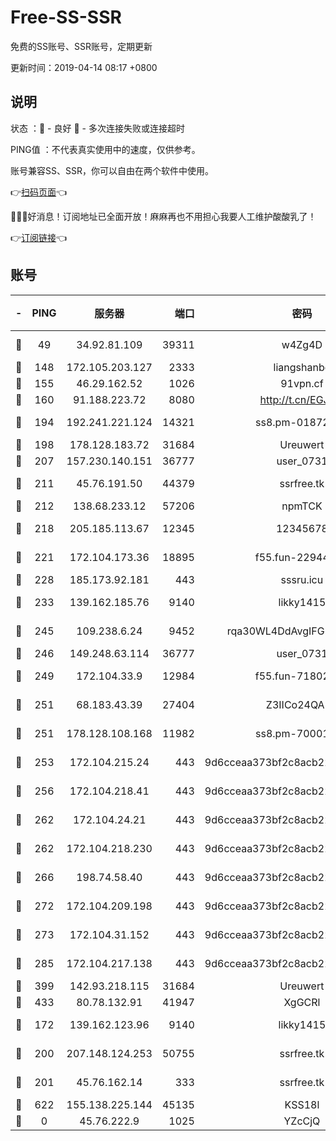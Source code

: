 # Free-SS-SSR

免费的SS账号、SSR账号，定期更新

更新时间：2019-04-14 08:17 +0800

## 说明

状态     ：🙂 - 良好 🙁 - 多次连接失败或连接超时

PING值   ：不代表真实使用中的速度，仅供参考。

账号兼容SS、SSR，你可以自由在两个软件中使用。

👉[扫码页面](https://liesauer.github.io/Free-SS-SSR/)👈

🎉🎉🎉好消息！订阅地址已全面开放！麻麻再也不用担心我要人工维护酸酸乳了！

👉[订阅链接](https://www.liesauer.net/yogurt/subscribe?ACCESS_TOKEN=DAYxR3mMaZAsaqUb)👈

## 账号

|-|PING|服务器|端口|密码|加密方式|区域|
|:----:|:----:|:-----:|-----:|:----:|:----:|:----:|
|🙂|49|34.92.81.109|39311|w4Zg4D|chacha20-ietf|US|
|🙂|148|172.105.203.127|2333|liangshanbo|chacha20|JP|
|🙂|155|46.29.162.52|1026|91vpn.cf|rc4-md5|RU|
|🙂|160|91.188.223.72|8080|http://t.cn/EGJIyrl|rc4-md5|RU|
|🙂|194|192.241.221.124|14321|ss8.pm-01872042|aes-256-cfb|US|
|🙂|198|178.128.183.72|31684|Ureuwert|chacha20|US|
|🙂|207|157.230.140.151|36777|user_0731|chacha20|US|
|🙂|211|45.76.191.50|44379|ssrfree.tk|aes-256-cfb|SG|
|🙂|212|138.68.233.12|57206|npmTCK|rc4-md5|US|
|🙂|218|205.185.113.67|12345|12345678|aes-256-cfb|US|
|🙂|221|172.104.173.36|18895|f55.fun-22944389|aes-256-cfb|SG|
|🙂|228|185.173.92.181|443|sssru.icu|rc4-md5|RU|
|🙂|233|139.162.185.76|9140|likky1415|aes-256-cfb|DE|
|🙂|245|109.238.6.24|9452|rqa30WL4DdAvgIFG6Fs3znzTa|aes-256-cfb|FR|
|🙂|246|149.248.63.114|36777|user_0731|chacha20|CA|
|🙂|249|172.104.33.9|12984|f55.fun-71802575|aes-256-cfb|SG|
|🙂|251|68.183.43.39|27404|Z3IICo24QAHu|aes-256-cfb|GB|
|🙂|251|178.128.108.168|11982|ss8.pm-70001464|aes-256-cfb|SG|
|🙂|253|172.104.215.24|443|9d6cceaa373bf2c8acb22e60b6a58be6|aes-256-cfb|US|
|🙂|256|172.104.218.41|443|9d6cceaa373bf2c8acb22e60b6a58be6|aes-256-cfb|US|
|🙂|262|172.104.24.21|443|9d6cceaa373bf2c8acb22e60b6a58be6|aes-256-cfb|US|
|🙂|262|172.104.218.230|443|9d6cceaa373bf2c8acb22e60b6a58be6|aes-256-cfb|US|
|🙂|266|198.74.58.40|443|9d6cceaa373bf2c8acb22e60b6a58be6|aes-256-cfb|US|
|🙂|272|172.104.209.198|443|9d6cceaa373bf2c8acb22e60b6a58be6|aes-256-cfb|US|
|🙂|273|172.104.31.152|443|9d6cceaa373bf2c8acb22e60b6a58be6|aes-256-cfb|US|
|🙂|285|172.104.217.138|443|9d6cceaa373bf2c8acb22e60b6a58be6|aes-256-cfb|US|
|🙂|399|142.93.218.115|31684|Ureuwert|chacha20|IN|
|🙂|433|80.78.132.91|41947|XgGCRl|rc4-md5|DE|
|🙂|172|139.162.123.96|9140|likky1415|aes-256-cfb|JP|
|🙂|200|207.148.124.253|50755|ssrfree.tk|aes-256-cfb|SG|
|🙂|201|45.76.162.14|333|ssrfree.tk|aes-256-cfb|SG|
|🙂|622|155.138.225.144|45135|KSS18l|rc4-md5|US|
|🙁|0|45.76.222.9|1025|YZcCjQ|rc4-md5|JP|
